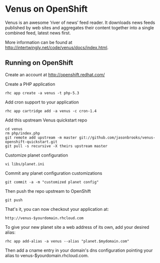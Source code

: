 Venus on OpenShift
=========================
Venus is an awesome ‘river of news’ feed reader. It downloads news feeds published by web sites and aggregates their content together into a single combined feed, latest news first.

More information can be found at http://intertwingly.net/code/venus/docs/index.html.

Running on OpenShift
--------------------

Create an account at http://openshift.redhat.com/

Create a PHP application

	rhc app create -a venus -t php-5.3

Add cron support to your application
    
	rhc app cartridge add -a venus -c cron-1.4
    
Add this upstream Venus quickstart repo

	cd venus
	rm php/index.php
	git remote add upstream -m master git://github.com/jasonbrooks/venus-openshift-quickstart.git
	git pull -s recursive -X theirs upstream master

Customize planet configuration

	vi libs/planet.ini

Commit any planet configuration customizations

	git commit -a -m "customized planet config"

Then push the repo upstream to OpenShift

	git push        

That's it, you can now checkout your application at:

	http://venus-$yourdomain.rhcloud.com

To give your new planet site a web address of its own, add your desired alias:

	rhc app add-alias -a venus --alias "planet.$mydomain.com"

Then add a cname entry in your domain's dns configuration pointing your alias to venus-$yourdomain.rhcloud.com.
